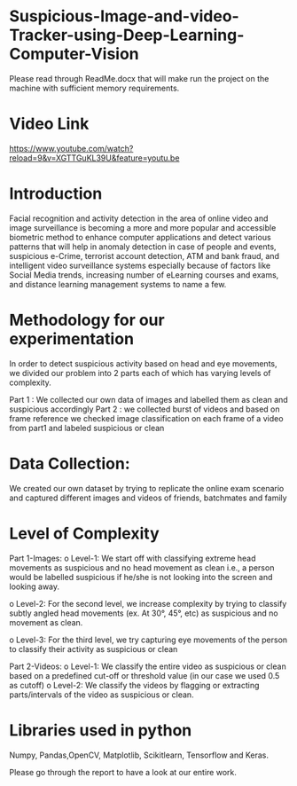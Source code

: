 # Suspicious-Image-and-video-Tracker-using-Deep-Learning-Computer-Vision
Please read through ReadMe.docx that will make run the project on the machine with sufficient memory requirements.

# Video Link
https://www.youtube.com/watch?reload=9&v=XGTTGuKL39U&feature=youtu.be

# Introduction
Facial recognition and activity detection in the area of online video and image surveillance is
becoming a more and more popular and accessible biometric method to enhance computer
applications and detect various patterns that will help in anomaly detection in case of people
and events, suspicious e-Crime, terrorist account detection, ATM and bank fraud, and
intelligent video surveillance systems especially because of factors like Social Media trends,
increasing number of eLearning courses and exams, and distance learning management
systems to name a few.

# Methodology for our experimentation
In order to detect suspicious activity based on head and eye movements, we divided our
problem into 2 parts each of which has varying levels of complexity.

Part 1 : We collected our own data of images and labelled them as clean and suspicious accordingly
Part 2 : we collected burst of videos and based on frame reference we checked image classification on each frame of a video from part1 and labeled suspicious or clean

# Data Collection:
We created our own dataset by trying to replicate the online exam scenario and captured
different images and videos of friends, batchmates and family

# Level of Complexity 
Part 1-Images:
o Level-1: We start off with classifying extreme head movements as suspicious
and no head movement as clean i.e., a person would be labelled suspicious if
he/she is not looking into the screen and looking away.

o Level-2: For the second level, we increase complexity by trying to classify
subtly angled head movements (ex. At 30°, 45°, etc) as suspicious and no
movement as clean.

o Level-3: For the third level, we try capturing eye movements of the person to
classify their activity as suspicious or clean

Part 2-Videos:
o Level-1: We classify the entire video as suspicious or clean based on a predefined cut-off or threshold value (in our case we used 0.5 as cutoff)
o Level-2: We classify the videos by flagging or extracting parts/intervals of the
video as suspicious or clean.

# Libraries used in python
Numpy, Pandas,OpenCV, Matplotlib, Scikitlearn, Tensorflow and Keras. 

Please go through the report to have a look at our entire work.
